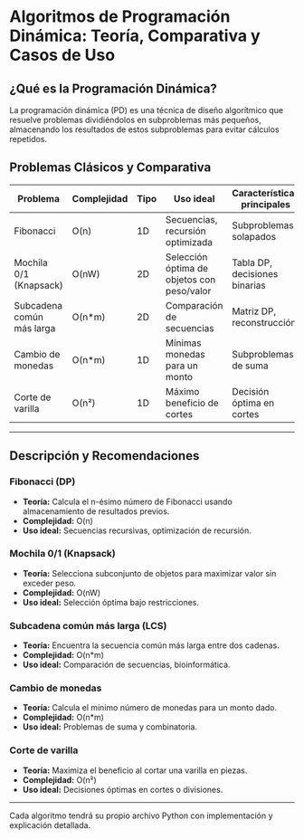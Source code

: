 # Algoritmos de Programación Dinámica: Teoría, Comparativa y Casos de Uso

## ¿Qué es la Programación Dinámica?
La programación dinámica (PD) es una técnica de diseño algorítmico que resuelve problemas dividiéndolos en subproblemas más pequeños, almacenando los resultados de estos subproblemas para evitar cálculos repetidos.

## Problemas Clásicos y Comparativa

| Problema                  | Complejidad     | Tipo      | Uso ideal                                 | Características principales |
|---------------------------|-----------------|-----------|--------------------------------------------|----------------------------|
| Fibonacci                 | O(n)           | 1D        | Secuencias, recursión optimizada           | Subproblemas solapados     |
| Mochila 0/1 (Knapsack)    | O(nW)          | 2D        | Selección óptima de objetos con peso/valor | Tabla DP, decisiones binarias |
| Subcadena común más larga | O(n*m)         | 2D        | Comparación de secuencias                  | Matriz DP, reconstrucción  |
| Cambio de monedas         | O(n*m)         | 1D        | Mínimas monedas para un monto              | Subproblemas de suma       |
| Corte de varilla          | O(n²)          | 1D        | Máximo beneficio de cortes                 | Decisión óptima en cortes  |

---

## Descripción y Recomendaciones

### Fibonacci (DP)
- **Teoría:** Calcula el n-ésimo número de Fibonacci usando almacenamiento de resultados previos.
- **Complejidad:** O(n)
- **Uso ideal:** Secuencias recursivas, optimización de recursión.

### Mochila 0/1 (Knapsack)
- **Teoría:** Selecciona subconjunto de objetos para maximizar valor sin exceder peso.
- **Complejidad:** O(nW)
- **Uso ideal:** Selección óptima bajo restricciones.

### Subcadena común más larga (LCS)
- **Teoría:** Encuentra la secuencia común más larga entre dos cadenas.
- **Complejidad:** O(n*m)
- **Uso ideal:** Comparación de secuencias, bioinformática.

### Cambio de monedas
- **Teoría:** Calcula el mínimo número de monedas para un monto dado.
- **Complejidad:** O(n*m)
- **Uso ideal:** Problemas de suma y combinatoria.

### Corte de varilla
- **Teoría:** Maximiza el beneficio al cortar una varilla en piezas.
- **Complejidad:** O(n²)
- **Uso ideal:** Decisiones óptimas en cortes o divisiones.

---

Cada algoritmo tendrá su propio archivo Python con implementación y explicación detallada.
